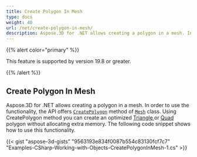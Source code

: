 ```yaml
---
title: Create Polygon In Mesh
type: docs
weight: 40
url: /net/create-polygon-in-mesh/
description: Aspose.3D for .NET allows creating a polygon in a mesh. In order to use the functionality, the API offers CreatePolygon method of Mesh class. 
---
```


{{% alert color="primary" %}} 

This feature is supported by version 19.8 or greater.

{{% /alert %}} 
## **Create Polygon In Mesh**
Aspose.3D for .NET allows creating a polygon in a mesh. In order to use the functionality, the API offers [`CreatePolygon`](https://reference.aspose.com/net/3d/aspose.threed.entities/mesh/methods/createpolygon) method of [`Mesh`](https://reference.aspose.com/net/3d/aspose.threed.entities/mesh) class. Using CreatePolygon method you can create an optimized [Triangle ](https://reference.aspose.com/net/3d/aspose.threed.entities/mesh/methods/createpolygon)or [Quad ](https://reference.aspose.com/net/3d/aspose.threed.entities.mesh/createpolygon/methods/1)polygon without allocating extra memory. The following code snippet shows how to use this functionality. 

{{< gist "aspose-3d-gists" "9563193e834f0087b554c83130fcf7c7" "Examples-CSharp-Working-with-Objects-CreatePolygonInMesh-1.cs" >}}
